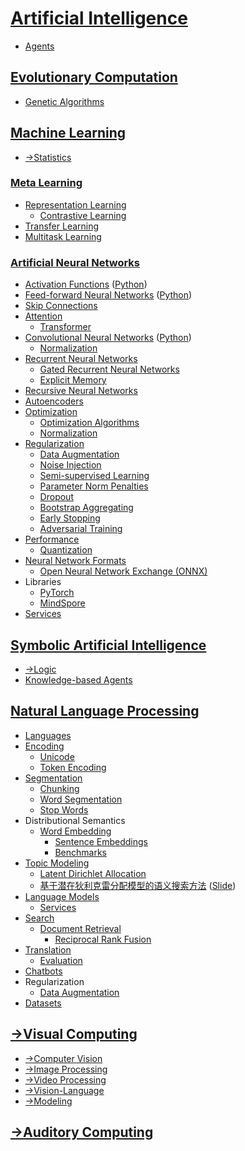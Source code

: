 # [Artificial Intelligence](Artificial%20Intelligence.md)
- [Agents](Agents.md)

## [Evolutionary Computation](Evolutionary/README.md)
- [Genetic Algorithms](Evolutionary/Genetic/README.md)

## [Machine Learning](Learning/README.md)
- [→Statistics](https://github.com/Chaoses-Ib/Statistics)

### [Meta Learning](Learning/Meta/README.md)
- [Representation Learning](Learning/Meta/Representation/README.md)
  - [Contrastive Learning](Learning/Meta/Representation/Contrastive/README.md)
- [Transfer Learning](Learning/Meta/Transfer/README.md)
- [Multitask Learning](Learning/Meta/Multitask/README.md)

### [Artificial Neural Networks](Learning/Neural/README.md)
- [Activation Functions](Learning/Neural/Activation%20Functions.md) ([Python](Learning/Neural/Activation%20Functions.ipynb))
- [Feed-forward Neural Networks](Learning/Neural/Feed-forward.md) ([Python](Learning/Neural/Feed-forward.ipynb))
- [Skip Connections](Learning/Neural/Skip%20Connections/README.md)
- [Attention](Learning/Neural/Attention/README.md)
  - [Transformer](Learning/Neural/Attention/Transformer/README.md)
- [Convolutional Neural Networks](Learning/Neural/Convolutional/README.md) ([Python](Learning/Neural/Convolutional/README.ipynb))
  - [Normalization](Learning/Neural/Convolutional/Normalization.md)
- [Recurrent Neural Networks](Learning/Neural/Recurrent/README.md)
  - [Gated Recurrent Neural Networks](Learning/Neural/Recurrent/Gated/README.md)
  - [Explicit Memory](Learning/Neural/Recurrent/Explicit%20Memory.md)
- [Recursive Neural Networks](Learning/Neural/Recursive/README.md)
- [Autoencoders](Learning/Neural/Autoencoders/README.md)
- [Optimization](Learning/Neural/Optimization/README.md)
  - [Optimization Algorithms](Learning/Neural/Optimization/Algorithms.md)
  - [Normalization](Learning/Neural/Optimization/Normalization.md)
- [Regularization](Learning/Neural/Regularization/README.md)
  - [Data Augmentation](Learning/Neural/Regularization/Data%20Augmentation.md)
  - [Noise Injection](Learning/Neural/Regularization/Noise%20Injection.md)
  - [Semi-supervised Learning](Learning/Neural/Regularization/Semi-supervised%20Learning.md)
  - [Parameter Norm Penalties](Learning/Neural/Regularization/Parameter%20Norm%20Penalties.md)
  - [Dropout](Learning/Neural/Regularization/Dropout.md)
  - [Bootstrap Aggregating](Learning/Neural/Regularization/Bootstrap%20Aggregating.md)
  - [Early Stopping](Learning/Neural/Regularization/Early%20Stopping.md)
  - [Adversarial Training](Learning/Neural/Regularization/Adversarial%20Training.md)
- [Performance](Learning/Neural/Performance/README.md)
  - [Quantization](Learning/Neural/Performance/Quantization/README.md)
- [Neural Network Formats](Learning/Neural/Formats/README.md)
  - [Open Neural Network Exchange (ONNX)](Learning/Neural/Formats/ONNX/README.md)
- Libraries
  - [PyTorch](Learning/Neural/PyTorch/README.md)
  - [MindSpore](Learning/Neural/MindSpore/README.md)
- [Services](Learning/Neural/Services.md)

## [Symbolic Artificial Intelligence](Symbolic/README.md)
- [→Logic](https://github.com/Chaoses-Ib/Mathematics#logic)
- [Knowledge-based Agents](Symbolic/Knowledge-based%20Agents.md)

## [Natural Language Processing](Language/README.md)
- [Languages](Language/Languages/README.md)
- [Encoding](Language/Encoding/README.md)
  - [Unicode](Language/Encoding/Unicode/README.md)
  - [Token Encoding](Language/Encoding/Token/README.md)
- [Segmentation](Language/Segmentation/README.md)
  - [Chunking](Language/Segmentation/Chunking.md)
  - [Word Segmentation](Language/Segmentation/Word.md)
  - [Stop Words](Language/Segmentation/Stop%20Words.md)
- Distributional Semantics
  - [Word Embedding](Language/Semantics/Embedding/README.md)
    - [Sentence Embeddings](Language/Semantics/Embedding/Sentence.md)
    - [Benchmarks](Language/Semantics/Embedding/benches/README.md)
- [Topic Modeling](Language/Topic/README.md)
  - [Latent Dirichlet Allocation](Language/Topic/LDA.md)
  - [基于潜在狄利克雷分配模型的语义搜索方法](Language/Topic/基于潜在狄利克雷分配模型的语义搜索方法/Paper.pdf) ([Slide](Language/Topic/基于潜在狄利克雷分配模型的语义搜索方法/Slide.pdf))
- [Language Models](Language/Models/README.md)
  - [Services](Language/Models/Services.md)
- [Search](Language/Search/README.md)
  - [Document Retrieval](Language/Search/Document/README.md)
    - [Reciprocal Rank Fusion](Language/Search/Document/Reciprocal.md)
- [Translation](Language/Translation/README.md)
  - [Evaluation](Language/Translation/Evaluation.md)
- [Chatbots](Language/Chatbots.md)
- Regularization
  - [Data Augmentation](Language/Regularization/Data%20Augmentation.md)
- [Datasets](Language/Datasets.md)

## [→Visual Computing](https://github.com/Chaoses-Ib/VisualComputing)
- [→Computer Vision](https://github.com/Chaoses-Ib/VisualComputing#computer-vision)
- [→Image Processing](https://github.com/Chaoses-Ib/VisualComputing#image-processing)
- [→Video Processing](https://github.com/Chaoses-Ib/VisualComputing#video-processing)
- [→Vision-Language](https://github.com/Chaoses-Ib/VisualComputing#vision-language)
- [→Modeling](https://github.com/Chaoses-Ib/VisualComputing#modeling)

## [→Auditory Computing](https://github.com/Chaoses-Ib/AuditoryComputing)